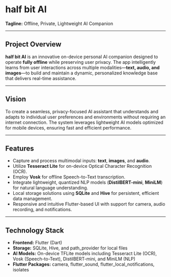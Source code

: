 # half bit AI

**Tagline:** Offline, Private, Lightweight AI Companion

---

## Project Overview
**half bit AI** is an innovative on-device personal AI companion designed to operate **fully offline** while preserving user privacy. The app intelligently learns from user interactions across multiple modalities—**text, audio, and images**—to build and maintain a dynamic, personalized knowledge base that delivers real-time assistance.

---

## Vision
To create a seamless, privacy-focused AI assistant that understands and adapts to individual user preferences and environments without requiring an internet connection. The system leverages lightweight AI models optimized for mobile devices, ensuring fast and efficient performance.

---

## Features
- Capture and process multimodal inputs: **text**, **images**, and **audio**.
- Utilize **Tesseract Lite** for on-device Optical Character Recognition (OCR).
- Employ **Vosk** for offline Speech-to-Text transcription.
- Integrate lightweight, quantized NLP models (**DistilBERT-mini**, **MiniLM**) for natural language understanding.
- Local storage solutions using **SQLite** and **Hive** for persistent, efficient data management.
- Responsive and intuitive Flutter-based UI with support for camera, audio recording, and notifications.

---

## Technology Stack
- **Frontend:** Flutter (Dart)
- **Storage:** SQLite, Hive, and path_provider for local files
- **AI Models:** On-device TFLite models including Tesseract Lite (OCR), Vosk (Speech-to-Text), DistilBERT-mini, and MiniLM (NLP)
- **Flutter Packages:** camera, flutter_sound, flutter_local_notifications, isolates
